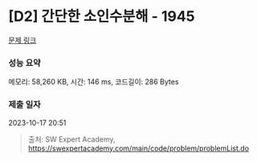 # [D2] 간단한 소인수분해 - 1945 

[문제 링크](https://swexpertacademy.com/main/code/problem/problemDetail.do?contestProbId=AV5Pl0Q6ANQDFAUq) 

### 성능 요약

메모리: 58,260 KB, 시간: 146 ms, 코드길이: 286 Bytes

### 제출 일자

2023-10-17 20:51



> 출처: SW Expert Academy, https://swexpertacademy.com/main/code/problem/problemList.do